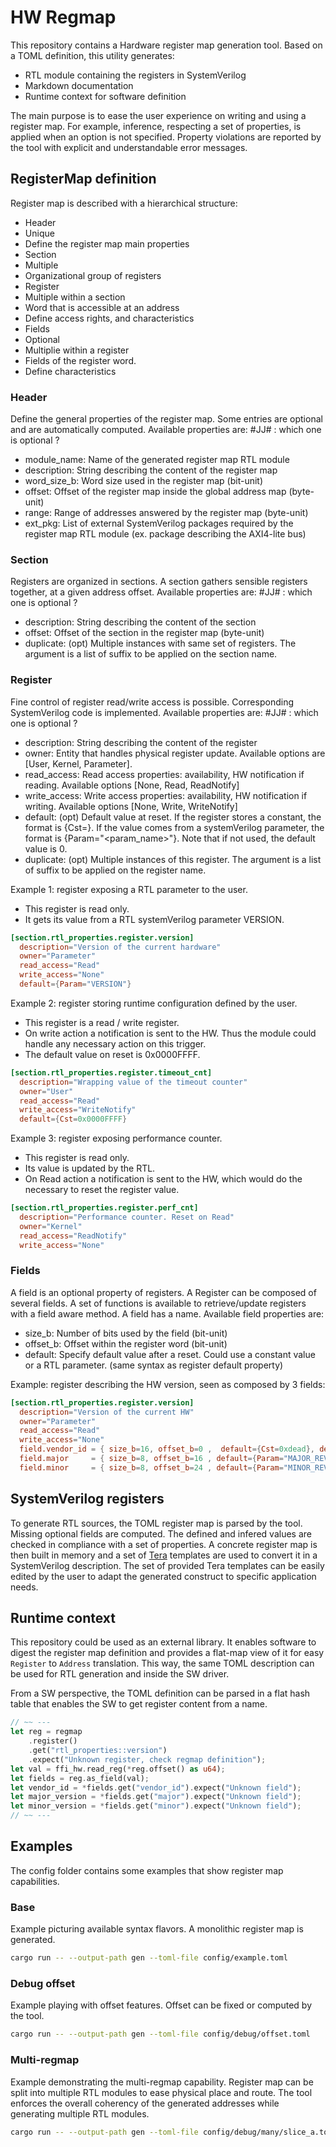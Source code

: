 # HW Regmap

This repository contains a Hardware register map generation tool.
Based on a TOML definition, this utility generates:
* RTL module containing the registers in SystemVerilog
* Markdown documentation
* Runtime context for software definition

The main purpose is to ease the user experience on writing and using a register map.
For example, inference, respecting a set of properties, is applied when an option is not specified.
Property violations are reported by the tool with explicit and understandable error messages.


## RegisterMap definition
Register map is described with a hierarchical structure:
* Header
 * Unique
 * Define the register map main properties
* Section
 * Multiple
 * Organizational group of registers
* Register
 * Multiple within a section
 * Word that is accessible at an address
 * Define access rights, and characteristics
* Fields
 * Optional
 * Multiplie within a register
 * Fields of the register word.
 * Define characteristics

### Header
Define the general properties of the register map. Some entries are optional and are automatically computed.
Available properties are: #JJ# : which one is optional ?
* module_name: Name of the generated register map RTL module
* description: String describing the content of the register map
* word_size_b: Word size used in the register map (bit-unit)
* offset: Offset of the register map inside the global address map (byte-unit)
* range: Range of addresses answered by the register map (byte-unit)
* ext_pkg: List of external SystemVerilog packages required by the register map RTL module (ex. package describing the AXI4-lite bus)

### Section
Registers are organized in sections. A section gathers sensible registers together, at a given address offset.
Available properties are: #JJ# : which one is optional ?
* description: String describing the content of the section
* offset: Offset of the section in the register map (byte-unit)
* duplicate: (opt) Multiple instances with same set of registers. The argument is a list of suffix to be applied on the section name.


### Register
Fine control of register read/write access is possible. Corresponding SystemVerilog code is implemented.
Available properties are: #JJ# : which one is optional ?
* description: String describing the content of the register
* owner: Entity that handles physical register update. Available options are [User, Kernel, Parameter].
* read_access: Read access properties: availability, HW notification if reading.
               Available options [None, Read, ReadNotify]
* write_access: Write access properties: availability, HW notification if writing.
               Available options [None, Write, WriteNotify]
* default: (opt) Default value at reset. If the register stores a constant, the format is {Cst=<val>}. If the value comes from a systemVerilog parameter, the format is {Param="<param_name>"}. Note that if not used, the default value is 0.
* duplicate: (opt) Multiple instances of this register. The argument is a list of suffix to be applied on the register name.


Example 1: register exposing a RTL parameter to the user.
* This register is read only.
* It gets its value from a RTL systemVerilog parameter VERSION.
``` toml 
[section.rtl_properties.register.version]
  description="Version of the current hardware"
  owner="Parameter"
  read_access="Read"
  write_access="None"
  default={Param="VERSION"}
```

Example 2: register storing runtime configuration defined by the user.
* This register is a read / write register.
* On write action a notification is sent to the HW. Thus the module could handle any necessary action on this trigger.
* The default value on reset is 0x0000FFFF.
``` toml 
[section.rtl_properties.register.timeout_cnt]
  description="Wrapping value of the timeout counter"
  owner="User"
  read_access="Read"
  write_access="WriteNotify"
  default={Cst=0x0000FFFF}
```

Example 3: register exposing performance counter.
* This register is read only.
* Its value is updated by the RTL.
* On Read action a notification is sent to the HW, which would do the necessary to reset the register value.
``` toml 
[section.rtl_properties.register.perf_cnt]
  description="Performance counter. Reset on Read"
  owner="Kernel"
  read_access="ReadNotify"
  write_access="None"
```

### Fields
A field is an optional property of registers.
A Register can be composed of several fields. A set of functions is available to retrieve/update registers with a field aware method.
A field has a name.
Available field properties are:
* size_b: Number of bits used by the field (bit-unit)
* offset_b: Offset within the register word (bit-unit)
* default: Specify default value after a reset. Could use a constant value or a RTL parameter. (same syntax as register default property)

Example: register describing the HW version, seen as composed by 3 fields:
``` toml 
[section.rtl_properties.register.version]
  description="Version of the current HW"
  owner="Parameter"
  read_access="Read"
  write_access="None"
  field.vendor_id = { size_b=16, offset_b=0 ,  default={Cst=0xdead}, description="Vendor Id"}
  field.major     = { size_b=8, offset_b=16 , default={Param="MAJOR_REV"}, description="Major version number"}
  field.minor     = { size_b=8, offset_b=24 , default={Param="MINOR_REV"}, description="Minor version number"}
```

## SystemVerilog registers
To generate RTL sources, the TOML register map is parsed by the tool. Missing optional fields are computed. The defined and infered values are checked in compliance with a set of properties.
A concrete register map is then built in memory and a set of [Tera](https://github.com/Keats/tera) templates are used to convert it in a SystemVerilog description.
The set of provided Tera templates can be easily edited by the user to adapt the generated construct to specific application needs.

## Runtime context
This repository could be used as an external library. It enables software to digest the register map definition and provides a flat-map view of it for easy `Register` to `Address` translation.
This way, the same TOML description can be used for RTL generation and inside the SW driver.

From a SW perspective, the TOML definition can be parsed in a flat hash table that enables the SW to get register content from a name.

``` rust
// ~~ ---
let reg = regmap
    .register()
    .get("rtl_properties::version")
    .expect("Unknown register, check regmap definition");
let val = ffi_hw.read_reg(*reg.offset() as u64);
let fields = reg.as_field(val);
let vendor_id = *fields.get("vendor_id").expect("Unknown field");
let major_version = *fields.get("major").expect("Unknown field");
let minor_version = *fields.get("minor").expect("Unknown field");
// ~~ ---
```

## Examples
The config folder contains some examples that show register map capabilities.

### Base
Example picturing available syntax flavors. A monolithic register map is generated.
``` bash
cargo run -- --output-path gen --toml-file config/example.toml
```

### Debug offset 
Example playing with offset features. Offset can be fixed or computed by the tool.
``` bash
cargo run -- --output-path gen --toml-file config/debug/offset.toml
```

### Multi-regmap
Example demonstrating the multi-regmap capability. Register map can be split into multiple RTL modules to ease physical place and route.
The tool enforces the overall coherency of the generated addresses while generating multiple RTL modules.
``` bash
cargo run -- --output-path gen --toml-file config/debug/many/slice_a.toml --toml-file config/debug/many/slice_b.toml
```
